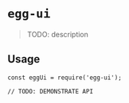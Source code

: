 # `egg-ui`

> TODO: description

## Usage

```
const eggUi = require('egg-ui');

// TODO: DEMONSTRATE API
```
